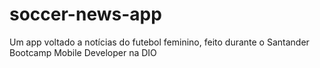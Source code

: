 # soccer-news-app
Um app voltado a notícias do futebol feminino, feito durante o Santander Bootcamp Mobile Developer na DIO
